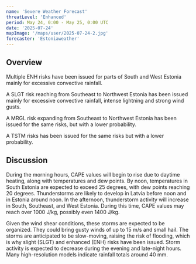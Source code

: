 ```yaml
---
name: 'Severe Weather Forecast'
threatLevel: 'Enhanced'
period: May 24, 0:00 - May 25, 0:00 UTC
date: '2025-07-24'
mapImage: '/maps/user/2025-07-24-2.jpg'
forecaster: 'Estoniaweather'
---
```


## Overview

Multiple ENH risks have been issued for parts of South and West Estonia mainly for excessive convective rainfall.

A SLGT risk reaching from Southeast to Northwest Estonia has been issued mainly for excessive convective rainfall, intense lightning and strong wind gusts.

A MRGL risk expanding from Southeast to Northwest Estonia has been issued for the same risks, but with a lower probability.

A TSTM risks has been issued for the same risks but with a lower probability.

## Discussion

During the morning hours, CAPE values will begin to rise due to daytime heating, along with temperatures and dew points. By noon, temperatures in South Estonia are expected to exceed 25 degrees, with dew points reaching 20 degrees. Thunderstorms are likely to develop in Latvia before noon and in Estonia around noon. In the afternoon, thunderstorm activity will increase in South, Southeast, and West Estonia. During this time, CAPE values may reach over 1000 J/kg, possibly even 1400 J/kg. 

Given the wind shear conditions, these storms are expected to be organized. They could bring gusty winds of up to 15 m/s and small hail. The storms are anticipated to be slow-moving, raising the risk of flooding, which is why slight (SLGT) and enhanced (ENH) risks have been issued. Storm activity is expected to decrease during the evening and late-night hours. Many high-resolution models indicate rainfall totals around 40 mm.